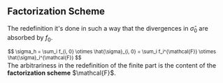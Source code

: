 ## Factorization Scheme

The redefinition it's done in such a way that the divergences in $\hat{\sigma}_0$
are absorbed by $f_0$.

<div class="fact-formula" style="font-size: 0.8em; margin:0.1em">
  $$
  \sigma_h
  = \sum_i f_{i, 0} \otimes \hat{\sigma}_{i, 0}
  = \sum_i f_i^{\mathcal{F}} \otimes \hat{\sigma}_i^{\mathcal{F}}
  $$
</div>

<p style="margin-top: 0">
  The arbitrariness in the redefinition of the finite part is the content of the
  <strong>factorization scheme</strong> $\mathcal{F}$.
</p>
